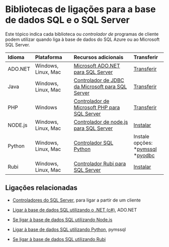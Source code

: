 <properties
    pageTitle="Bibliotecas de ligações para a base de dados SQL e o SQL Server"
    description="Apresenta o número de versão mínima para cada controlador que os programas de cliente podem utilizar para ligar à base de dados do SQL Azure ou ao Microsoft SQL Server. Uma ligação é fornecida para informações de versões dos controladores disponibilizadas por Comunidade em vez de Microsoft."
    services="sql-database"
    documentationCenter=""
    authors="MightyPen"
    manager="jhubbard"
    editor="genemi"/>

<tags
    ms.service="sql-database"
    ms.workload="data-management"
    ms.tgt_pltfrm="na"
    ms.devlang="na"
    ms.topic="article"
    ms.date="10/01/2016"
    ms.author="genemi"/>

# <a name="connection-libraries-for-sql-database-and-sql-server"></a>Bibliotecas de ligações para a base de dados SQL e o SQL Server

Este tópico indica cada biblioteca ou *controlador de* programas de cliente podem utilizar quando liga à base de dados do SQL Azure ou ao Microsoft SQL Server.


| Idioma | Plataforma | Recursos adicionais | Transferir |
| :-- | :-- | :-- | :-- |
| ADO.NET | Windows, Linux, Mac | [Microsoft ADO.NET para SQL Server](http://msdn.microsoft.com/library/mt657768.aspx) | [Transferir](https://msdn.microsoft.com/vstudio/aa496123.aspx) |
| Java | Windows, Linux, Mac | [Controlador de JDBC da Microsoft para SQL Server](http://msdn.microsoft.com/library/mt484311.aspx) | [Transferir](http://go.microsoft.com/fwlink/?LinkId=245496) |
| PHP | Windows | [Controlador de Microsoft PHP para SQL Server](http://msdn.microsoft.com/library/dn865013.aspx) | [Transferir](https://www.microsoft.com/download/details.aspx?id=20098) |
| NODE.js | Windows, Linux, Mac | [Controlador de node.js para SQL Server](http://msdn.microsoft.com/library/mt652093.aspx) | [Instalar](https://msdn.microsoft.com/library/mt652094.aspx) |
| Python | Windows, Linux, Mac | [Controlador SQL Python](http://msdn.microsoft.com/library/mt652092.aspx) | Instale opções: <br/> \*[pymssql](https://msdn.microsoft.com/library/mt694094.aspx) <br/> \*[pyodbc](http://msdn.microsoft.com/library/mt763257.aspx) |
| Rubi | Windows, Linux, Mac | [Controlador Rubi para SQL Server](http://msdn.microsoft.com/library/mt691981.aspx) | [Instalar](https://msdn.microsoft.com/library/mt711041.aspx) |


## <a name="related-links"></a>Ligações relacionadas

- [Controladores do SQL Server](http://msdn.microsoft.com/library/mt654049.aspx), para ligar a partir de um cliente

- [Ligar à base de dados SQL utilizando o .NET (c#)](sql-database-develop-dotnet-simple.md), ADO.NET

- [Se ligar à base de dados SQL utilizando Node.js](sql-database-develop-nodejs-simple.md)

- [Ligar à base de dados SQL utilizando Python](sql-database-develop-python-simple.md), pymssql

- [Se ligar à base de dados SQL utilizando Rubi](sql-database-develop-ruby-simple.md)
